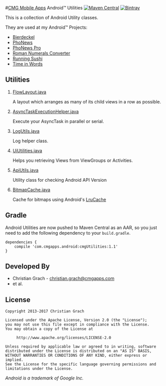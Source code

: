 #[CMG Mobile Apps](http://www.cmgapps.com?utm_source=github&utm_medium=README&utm_campaign=default) Android&trade; Utilities
[![Maven Central](https://img.shields.io/maven-central/v/com.cmgapps.android/cmgUtilities.svg)](https://oss.sonatype.org/content/repositories/releases/com/cmgapps/android/cmgUtilities/)
[![Bintray](https://img.shields.io/bintray/v/bintray/jcenter/com.cmgapps.android:cmgUtilities.svg)](https://jcenter.bintray.com/com/cmgapps/android/cmgUtilities/)

This is a collection of Android Utility classes.

They are used at my Android&trade; Projects:

* [Bierdeckel][1]
* [PhoNews][2]
* [PhoNews Pro][3]
* [Roman Numerals Converter][4]
* [Running Sushi][5]
* [Time in Words][6]

Utilities
---------

1. [FlowLayout.java](https://github.com/chrimaeon/CMG-Android-Utilities/blob/master/library/src/main/java/com/cmgapps/android/layout/FlowLayout.java)

    A layout which arranges as many of its child views in a row as possible.

1. [AsyncTaskExecutionHelper.java](https://github.com/chrimaeon/CMG-Android-Utilities/blob/master/library/src/main/java/com/cmgapps/android/util/AsyncTaskExecutionHelper.java)

    Execute your AsyncTask in parallel or serial.

1. [LogUtils.java](https://github.com/chrimaeon/CMG-Android-Utilities/blob/master/library/src/main/java/com/cmgapps/android/util/LogUtils.java)

    Log helper class.

1. [UiUtilities.java](https://github.com/chrimaeon/CMG-Android-Utilities/blob/master/library/src/main/java/com/cmgapps/android/util/UiUtilities.java)

    Helps you retrieving Views from ViewGroups or Activities.

1. [ApiUtils.java](https://github.com/chrimaeon/CMG-Android-Utilities/blob/master/library/src/main/java/com/cmgapps/android/util/ApiUtils.java)

	  Utility class for checking Android API Version

1. [BitmapCache.java](https://github.com/chrimaeon/CMG-Android-Utilities/blob/master/library/src/main/java/com/cmgapps/android/util/BitmapCache.java)

    Cache for bitmaps using Android's [LruCache](http://developer.android.com/reference/android/util/LruCache.html)

Gradle
------

Android Utilities are now pushed to Maven Central as an AAR, so you just need to add the following dependency to your `build.gradle`.

    dependencies {
        compile 'com.cmgapps.android:cmgUtilities:1.1'
    }

Developed By
------------

* Christian Grach - <christian.grach@cmgapps.com>
* et al.

License
-------

    Copyright 2013-2017 Christian Grach

    Licensed under the Apache License, Version 2.0 (the "License");
    you may not use this file except in compliance with the License.
    You may obtain a copy of the License at

         http://www.apache.org/licenses/LICENSE-2.0

    Unless required by applicable law or agreed to in writing, software
    distributed under the License is distributed on an "AS IS" BASIS,
    WITHOUT WARRANTIES OR CONDITIONS OF ANY KIND, either express or implied.
    See the License for the specific language governing permissions and
    limitations under the License.

*Android is a trademark of Google Inc.*

 [1]: https://play.google.com/store/apps/details?id=com.cmgapps.android.bierdeckel&referrer=utm_source%3Dgithub%26utm_medium%3DREADME
 [2]: https://play.google.com/store/apps/details?id=at.cmg.android.phonews&referrer=utm_source%3Dgithub%26utm_medium%3DREADME
 [3]: https://play.google.com/store/apps/details?id=com.cmgapps.android.phonewspro&referrer=utm_source%3Dgithub%26utm_medium%3DREADME
 [4]: https://play.google.com/store/apps/details?id=com.cmgapps.android.numeralsconverter&referrer=utm_source%3Dgithub%26utm_medium%3DREADME
 [5]: https://play.google.com/store/apps/details?id=com.cmgapps.android.sushicounter&referrer=utm_source%3Dgithub%26utm_medium%3DREADME
 [6]: https://play.google.com/store/apps/details?id=com.cmgapps.android.timeinwords&referrer=utm_source%3Dgithub%26utm_medium%3DREADME
